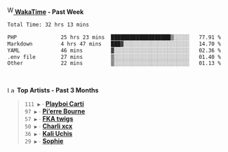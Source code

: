 <img src="https://github.com/dxnter/dxnter/assets/17434202/67b21fa4-d36d-46f9-9dec-f23d976b00ef" alt="WakaTime Logo" width="14" height="18"/><a href="https://wakatime.com/@dxnter" target="_blank"><strong> WakaTime</strong></a><strong> - Past Week</strong>

<!--START_SECTION:waka-->

```txt
Total Time: 32 hrs 13 mins

PHP              25 hrs 23 mins  ███████████████████▒░░░░░   77.91 %
Markdown         4 hrs 47 mins   ███▓░░░░░░░░░░░░░░░░░░░░░   14.70 %
YAML             46 mins         ▓░░░░░░░░░░░░░░░░░░░░░░░░   02.36 %
.env file        27 mins         ▒░░░░░░░░░░░░░░░░░░░░░░░░   01.40 %
Other            22 mins         ▒░░░░░░░░░░░░░░░░░░░░░░░░   01.13 %
```

<!--END_SECTION:waka-->

<br/>

<!--START_LASTFM_ARTISTS:{"period": "3month", "rows": 6}-->
<a href="https://last.fm" target="_blank"><img src="https://user-images.githubusercontent.com/17434202/215290617-e793598d-d7c9-428f-9975-156db1ba89cc.svg" alt="Last.fm Logo" width="18" height="13"/></a> **Top Artists - Past 3 Months**

> `111 ▶️` ∙ **[Playboi Carti](https://www.last.fm/music/Playboi+Carti)**<br/>
> `97 ▶️` ∙ **[Pi’erre Bourne](https://www.last.fm/music/Pi%E2%80%99erre+Bourne)**<br/>
> `57 ▶️` ∙ **[FKA twigs](https://www.last.fm/music/FKA+twigs)**<br/>
> `50 ▶️` ∙ **[Charli xcx](https://www.last.fm/music/Charli+xcx)**<br/>
> `36 ▶️` ∙ **[Kali Uchis](https://www.last.fm/music/Kali+Uchis)**<br/>
> `29 ▶️` ∙ **[Sophie](https://www.last.fm/music/Sophie)**<br/>
<!--END_LASTFM_ARTISTS-->
